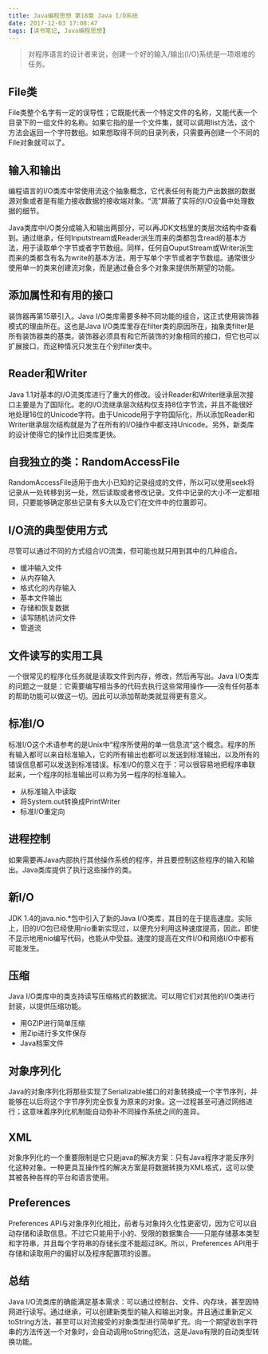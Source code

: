 ```yaml
---
title: Java编程思想 第18章 Java I/O系统
date: 2017-12-03 17:08:47
tags: [读书笔记, Java编程思想]
---
```

> 对程序语言的设计者来说，创建一个好的输入/输出(I/O)系统是一项艰难的任务。

<!--more-->

## File类

File类整个名字有一定的误导性；它既能代表一个特定文件的名称，又能代表一个目录下的一组文件的名称。如果它指的是一个文件集，就可以调用list方法，这个方法会返回一个字符数组。如果想取得不同的目录列表，只需要再创建一个不同的File对象就可以了。

## 输入和输出

编程语言的I/O类库中常使用流这个抽象概念，它代表任何有能力产出数据的数据源对象或者是有能力接收数据的接收端对象。“流”屏蔽了实际的I/O设备中处理数据的细节。

Java类库中I/O类分成输入和输出两部分，可以再JDK文档里的类层次结构中查看到。通过继承，任何Inputstream或Reader派生而来的类都包含read的基本方法，用于读取单个字节或者字节数组。同样，任何自OuputStream或Writer派生而来的类都含有名为write的基本方法，用于写单个字节或者字节数组。通常很少使用单一的类来创建流对象，而是通过叠合多个对象来提供所期望的功能。

## 添加属性和有用的接口

装饰器再第15章引入。Java I/O类库需要多种不同功能的组合，这正式使用装饰器模式的理由所在。这也是Java I/O类库里存在filter类的原因所在，抽象类filter是所有装饰器类的基类。装饰器必须具有和它所装饰的对象相同的接口，但它也可以扩展接口，而这种情况只发生在个别filter类中。

## Reader和Writer

Java 1.1对基本的I/O流类库进行了重大的修改。设计Reader和Writer继承层次接口主要是为了国际化。老的I/O流继承层次结构仅支持8位字节流，并且不能很好地处理16位的Unicode字符。由于Unicode用于字符国际化，所以添加Reader和Writer继承层次结构就是为了在所有的I/O操作中都支持Unicode。另外，新类库的设计使得它的操作比旧类库更快。

## 自我独立的类：RandomAccessFile

RandomAccessFile适用于由大小已知的记录组成的文件，所以可以使用seek将记录从一处转移到另一处，然后读取或者修改记录。文件中记录的大小不一定都相同，只要能够确定那些记录有多大以及它们在文件中的位置即可。

## I/O流的典型使用方式

尽管可以通过不同的方式组合I/O流类，但可能也就只用到其中的几种组合。

- 缓冲输入文件
- 从内存输入
- 格式化的内存输入
- 基本文件输出
- 存储和恢复数据
- 读写随机访问文件
- 管道流

## 文件读写的实用工具

一个很常见的程序化任务就是读取文件到内存，修改，然后再写出。Java I/O类库的问题之一就是：它需要编写相当多的代码去执行这些常用操作——没有任何基本的帮助功能可以做这一切。因此可以添加帮助类就显得更有意义。

## 标准I/O

标准I/O这个术语参考的是Unix中“程序所使用的单一信息流”这个概念。程序的所有输入都可以来自标准输入，它的所有输出也都可以发送到标准输出，以及所有的错误信息都可以发送到标准错误。标准I/O的意义在于：可以很容易地把程序串联起来，一个程序的标准输出可以称为另一程序的标准输入。

- 从标准输入中读取
- 将System.out转换成PrintWriter
- 标准I/O重定向

## 进程控制

如果需要再Java内部执行其他操作系统的程序，并且要控制这些程序的输入和输出。Java类库提供了执行这些操作的类。

## 新I/O

JDK 1.4的java.nio.*包中引入了新的Java I/O类库，其目的在于提高速度。实际上，旧的I/O包已经使用nio重新实现过，以便充分利用这种速度提高，因此，即使不显示地用nio编写代码，也能从中受益。速度的提高在文件I/O和网络I/O中都有可能发生。

## 压缩

Java I/O类库中的类支持读写压缩格式的数据流。可以用它们对其他的I/O类进行封装，以提供压缩功能。

- 用GZIP进行简单压缩
- 用Zip进行多文件保存
- Java档案文件

## 对象序列化

Java的对象序列化将那些实现了Serializable接口的对象转换成一个字节序列，并能够在以后将这个字节序列完全恢复为原来的对象。这一过程甚至可通过网络进行；这意味着序列化机制能自动弥补不同操作系统之间的差异。

## XML

对象序列化的一个重要限制是它只是java的解决方案：只有Java程序才能反序列化这种对象。一种更具互操作性的解决方案是将数据转换为XML格式，这可以使其被各种各样的平台和语言使用。

## Preferences

Preferences API与对象序列化相比，前者与对象持久化性更密切，因为它可以自动存储和读取信息。不过它只能用于小的、受限的数据集合——只能存储基本类型和字符串，并且每个字符串的存储长度不能超过8K。所以，Preferences API用于存储和读取用户的偏好以及程序配置项的设置。

## 总结

Java I/O流类库的确能满足基本需求：可以通过控制台、文件、内存块，甚至因特网进行读写。通过继承，可以创建新类型的输入和输出对象。并且通过重新定义toString方法，甚至可以对流接受的对象类型进行简单扩充。向一个期望收到字符串的方法传送一个对象时，会自动调用toString犯法，这是Java有限的自动类型转换功能。